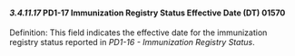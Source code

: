 #### *3.4.11.17* PD1-17 Immunization Registry Status Effective Date (DT) 01570

Definition: This field indicates the effective date for the immunization registry status reported in _PD1-16 - Immunization Registry Status_.

